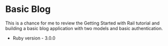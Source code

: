 # Basic Blog

This is a chance for me to review the Getting Started with Rail tutorial and building a basic blog application with two models and basic authentication.


* Ruby version - 3.0.0

